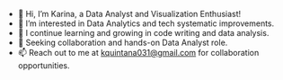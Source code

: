 - 👋 Hi, I’m Karina, a Data Analyst and Visualization Enthusiast!
- 👀 I’m interested in Data Analytics and tech systematic improvements.
- 🌱 I continue learning and growing in code writing and data analysis.
- 💞️ Seeking collaboration and hands-on Data Analyst role.
- 📫 Reach out to me at kquintana031@gmail.com for collaboration opportunities.
  
<!---
kquint031/kquint031 is a ✨ special ✨ repository because its `README.md` (this file) appears on your GitHub profile.
You can click the Preview link to take a look at your changes.
--->
